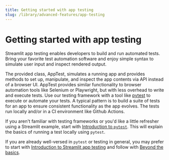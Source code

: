```yaml
---
title: Getting started with app testing
slug: /library/advanced-features/app-testing
---
```


# Getting started with app testing

Streamlit app testing enables developers to build and run automated tests. Bring your favorite test automation software and enjoy simple syntax to simulate user input and inspect rendered output.

The provided class, AppTest, simulates a running app and provides methods to set up, manipulate, and inspect the app contents via API instead of a browser UI. AppTest provides similar functionality to browser automation tools like Selenium or Playwright, but with less overhead to write and execute tests. Use our testing framework with a tool like [pytest](https://docs.pytest.org/) to execute or automate your tests. A typical pattern is to build a suite of tests for an app to ensure consistent functionality as the app evolves. The tests run locally and/or in a CI environment like Github Actions.

If you aren't familiar with testing frameworks or you'd like a little refresher using a Streamlit example, start with [Introduction to `pytest`](/library/advanced-features/app-testing/pytest-intro). This will explain the basics of running a test locally using `pytest`.

If you are already well-versed in `pytest` or testing in general, you may prefer to start with [Introduction to Streamlit app testing](/library/advanced-features/app-testing/app-testing-intro) and follow with [Beyond the basics](/library/advanced-features/app-testing/beyond-the-basics).
